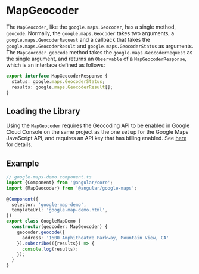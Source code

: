 # MapGeocoder

The `MapGeocoder`, like the `google.maps.Geocoder`, has a single method, `geocode`. Normally, the
`google.maps.Geocoder` takes two arguments, a `google.maps.GeocoderRequest` and a callback that
takes the `google.maps.GeocoderResult` and `google.maps.GeocoderStatus` as arguments.
The `MapGeocoder.geocode` method takes the `google.maps.GeocoderRequest` as the single
argument, and returns an `Observable` of a `MapGeocoderResponse`, which is an interface defined as
follows:

```typescript
export interface MapGeocoderResponse {
  status: google.maps.GeocoderStatus;
  results: google.maps.GeocoderResult[];
}
```

## Loading the Library

Using the `MapGeocoder` requires the Geocoding API to be enabled in Google Cloud Console on the
same project as the one set up for the Google Maps JavaScript API, and requires an API key that
has billing enabled. See [here](https://developers.google.com/maps/documentation/javascript/geocoding#GetStarted) for details.

## Example

```typescript
// google-maps-demo.component.ts
import {Component} from '@angular/core';
import {MapGeocoder} from '@angular/google-maps';

@Component({
  selector: 'google-map-demo',
  templateUrl: 'google-map-demo.html',
})
export class GoogleMapDemo {
  constructor(geocoder: MapGeocoder) {
    geocoder.geocode({
      address: '1600 Amphitheatre Parkway, Mountain View, CA'
    }).subscribe(({results}) => {
      console.log(results);
    });
  }
}
```
